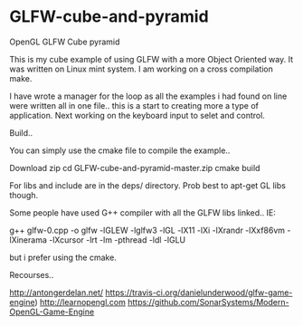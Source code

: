 # GLFW-cube-and-pyramid
OpenGL GLFW Cube pyramid 

This is my cube example of using GLFW with a more Object Oriented way. It was written on Linux mint system. I am working on a cross compilation make.

I have wrote a manager for the loop as all the examples i had found on line were written all in one file.. this is a start to creating more a type of application. Next working on the keyboard input to selet and control.


Build..

You can simply use the cmake file to compile the example.. 

Download zip
cd GLFW-cube-and-pyramid-master.zip
cmake build

For libs and include are in the deps/ directory. Prob best to apt-get GL libs though.

Some people have used G++ compiler with all the GLFW libs linked.. IE: 

g++ glfw-0.cpp -o glfw -lGLEW -lglfw3 -lGL -lX11 -lXi -lXrandr -lXxf86vm -lXinerama -lXcursor -lrt -lm -pthread -ldl -lGLU

but i prefer using the cmake.

Recourses..

http://antongerdelan.net/
https://travis-ci.org/danielunderwood/glfw-game-engine)
http://learnopengl.com
https://github.com/SonarSystems/Modern-OpenGL-Game-Engine

